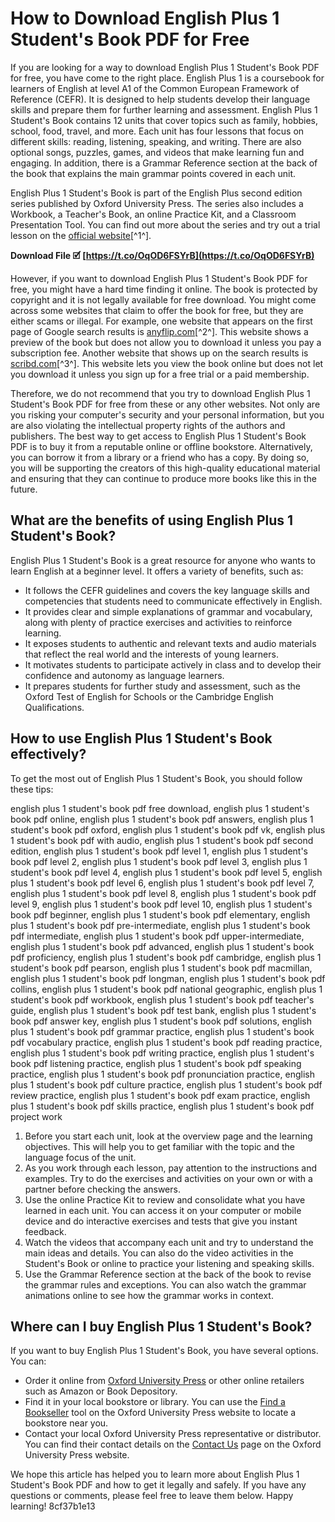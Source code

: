 # How to Download English Plus 1 Student's Book PDF for Free
 
If you are looking for a way to download English Plus 1 Student's Book PDF for free, you have come to the right place. English Plus 1 is a coursebook for learners of English at level A1 of the Common European Framework of Reference (CEFR). It is designed to help students develop their language skills and prepare them for further learning and assessment. English Plus 1 Student's Book contains 12 units that cover topics such as family, hobbies, school, food, travel, and more. Each unit has four lessons that focus on different skills: reading, listening, speaking, and writing. There are also optional songs, puzzles, games, and videos that make learning fun and engaging. In addition, there is a Grammar Reference section at the back of the book that explains the main grammar points covered in each unit.
 
English Plus 1 Student's Book is part of the English Plus second edition series published by Oxford University Press. The series also includes a Workbook, a Teacher's Book, an online Practice Kit, and a Classroom Presentation Tool. You can find out more about the series and try out a trial lesson on the [official website](https://elt.oup.com/feature/global/english_plus/)[^1^].
 
**Download File 🗹 [https://t.co/OqOD6FSYrB](https://t.co/OqOD6FSYrB)**


 
However, if you want to download English Plus 1 Student's Book PDF for free, you might have a hard time finding it online. The book is protected by copyright and it is not legally available for free download. You might come across some websites that claim to offer the book for free, but they are either scams or illegal. For example, one website that appears on the first page of Google search results is [anyflip.com](https://online.anyflip.com/mztn/eeei/mobile/index.html)[^2^]. This website shows a preview of the book but does not allow you to download it unless you pay a subscription fee. Another website that shows up on the search results is [scribd.com](https://www.scribd.com/document/402366081/English-Plus-1-2nd-Edition-Student-s-Book)[^3^]. This website lets you view the book online but does not let you download it unless you sign up for a free trial or a paid membership.
 
Therefore, we do not recommend that you try to download English Plus 1 Student's Book PDF for free from these or any other websites. Not only are you risking your computer's security and your personal information, but you are also violating the intellectual property rights of the authors and publishers. The best way to get access to English Plus 1 Student's Book PDF is to buy it from a reputable online or offline bookstore. Alternatively, you can borrow it from a library or a friend who has a copy. By doing so, you will be supporting the creators of this high-quality educational material and ensuring that they can continue to produce more books like this in the future.
  
## What are the benefits of using English Plus 1 Student's Book?
 
English Plus 1 Student's Book is a great resource for anyone who wants to learn English at a beginner level. It offers a variety of benefits, such as:
 
- It follows the CEFR guidelines and covers the key language skills and competencies that students need to communicate effectively in English.
- It provides clear and simple explanations of grammar and vocabulary, along with plenty of practice exercises and activities to reinforce learning.
- It exposes students to authentic and relevant texts and audio materials that reflect the real world and the interests of young learners.
- It motivates students to participate actively in class and to develop their confidence and autonomy as language learners.
- It prepares students for further study and assessment, such as the Oxford Test of English for Schools or the Cambridge English Qualifications.

## How to use English Plus 1 Student's Book effectively?
 
To get the most out of English Plus 1 Student's Book, you should follow these tips:
 
english plus 1 student's book pdf free download,  english plus 1 student's book pdf online,  english plus 1 student's book pdf answers,  english plus 1 student's book pdf oxford,  english plus 1 student's book pdf vk,  english plus 1 student's book pdf with audio,  english plus 1 student's book pdf second edition,  english plus 1 student's book pdf level 1,  english plus 1 student's book pdf level 2,  english plus 1 student's book pdf level 3,  english plus 1 student's book pdf level 4,  english plus 1 student's book pdf level 5,  english plus 1 student's book pdf level 6,  english plus 1 student's book pdf level 7,  english plus 1 student's book pdf level 8,  english plus 1 student's book pdf level 9,  english plus 1 student's book pdf level 10,  english plus 1 student's book pdf beginner,  english plus 1 student's book pdf elementary,  english plus 1 student's book pdf pre-intermediate,  english plus 1 student's book pdf intermediate,  english plus 1 student's book pdf upper-intermediate,  english plus 1 student's book pdf advanced,  english plus 1 student's book pdf proficiency,  english plus 1 student's book pdf cambridge,  english plus 1 student's book pdf pearson,  english plus 1 student's book pdf macmillan,  english plus 1 student's book pdf longman,  english plus 1 student's book pdf collins,  english plus 1 student's book pdf national geographic,  english plus 1 student's book pdf workbook,  english plus 1 student's book pdf teacher's guide,  english plus 1 student's book pdf test bank,  english plus 1 student's book pdf answer key,  english plus 1 student's book pdf solutions,  english plus 1 student's book pdf grammar practice,  english plus 1 student's book pdf vocabulary practice,  english plus 1 student's book pdf reading practice,  english plus 1 student's book pdf writing practice,  english plus 1 student's book pdf listening practice,  english plus 1 student's book pdf speaking practice,  english plus 1 student's book pdf pronunciation practice,  english plus 1 student's book pdf culture practice,  english plus 1 student's book pdf review practice,  english plus 1 student's book pdf exam practice,  english plus 1 student's book pdf skills practice,  english plus 1 student's book pdf project work

1. Before you start each unit, look at the overview page and the learning objectives. This will help you to get familiar with the topic and the language focus of the unit.
2. As you work through each lesson, pay attention to the instructions and examples. Try to do the exercises and activities on your own or with a partner before checking the answers.
3. Use the online Practice Kit to review and consolidate what you have learned in each unit. You can access it on your computer or mobile device and do interactive exercises and tests that give you instant feedback.
4. Watch the videos that accompany each unit and try to understand the main ideas and details. You can also do the video activities in the Student's Book or online to practice your listening and speaking skills.
5. Use the Grammar Reference section at the back of the book to revise the grammar rules and exceptions. You can also watch the grammar animations online to see how the grammar works in context.

## Where can I buy English Plus 1 Student's Book?
 
If you want to buy English Plus 1 Student's Book, you have several options. You can:

- Order it online from [Oxford University Press](https://elt.oup.com/catalogue/items/global/secondary/english_plus/9780194201330?cc=global&selLanguage=en) or other online retailers such as Amazon or Book Depository.
- Find it in your local bookstore or library. You can use the [Find a Bookseller](https://global.oup.com/academic/find-a-bookseller/?cc=gb&lang=en) tool on the Oxford University Press website to locate a bookstore near you.
- Contact your local Oxford University Press representative or distributor. You can find their contact details on the [Contact Us](https://elt.oup.com/feature/global/contact_us/) page on the Oxford University Press website.

We hope this article has helped you to learn more about English Plus 1 Student's Book PDF and how to get it legally and safely. If you have any questions or comments, please feel free to leave them below. Happy learning!
 8cf37b1e13
 
